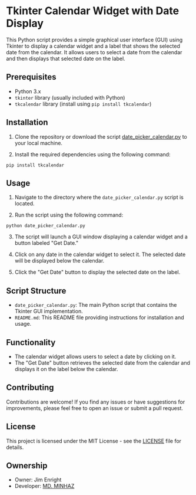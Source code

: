 # Tkinter Calendar Widget with Date Display

This Python script provides a simple graphical user interface (GUI) using Tkinter to display a calendar widget and a label that shows the selected date from the calendar. It allows users to select a date from the calendar and then displays that selected date on the label.

## Prerequisites

- Python 3.x
- `tkinter` library (usually included with Python)
- `tkcalendar` library (install using `pip install tkcalendar`)

## Installation

1. Clone the repository or download the script [date_picker_calendar.py](date_picker_calendar.py) to your local machine.

2. Install the required dependencies using the following command:
```commandline
pip install tkcalendar
```


## Usage

1. Navigate to the directory where the `date_picker_calendar.py` script is located.

2. Run the script using the following command:
```commandline
python date_picker_calendar.py
```

3. The script will launch a GUI window displaying a calendar widget and a button labeled "Get Date."

4. Click on any date in the calendar widget to select it. The selected date will be displayed below the calendar.

5. Click the "Get Date" button to display the selected date on the label.

## Script Structure

- `date_picker_calendar.py`: The main Python script that contains the Tkinter GUI implementation.
- `README.md`: This README file providing instructions for installation and usage.

## Functionality

- The calendar widget allows users to select a date by clicking on it.
- The "Get Date" button retrieves the selected date from the calendar and displays it on the label below the calendar.

## Contributing

Contributions are welcome! If you find any issues or have suggestions for improvements, please feel free to open an issue or submit a pull request.

## License

This project is licensed under the MIT License - see the [LICENSE](LICENSE) file for details.


## Ownership
- Owner: Jim Enright
- Developer: [MD. MINHAZ](https://github.com/majesticminhaz/)


